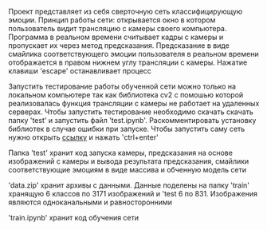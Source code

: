 Проект представляет из себя сверточную сеть классифицирующую эмоции. Принцип работы сети: открывается окно в котором пользователь видит трансляцию с камеры своего компьютера. Программа в реальном времени считывает кадры с камеры и пропускает их через метод предсказания. Предсказание в виде смайлика соответствующего эмоции пользователя в реальном времени отображается в правом нижнем углу трансляции с камеры. Нажатие клавиши 'escape' останавливает процесс

Запустить тестирование работы обученной сети можно только на локальном компьютере так как библиотека cv2 с помошью которой реализовалась функция трансляции с камеры не работает на удаленных серверах. Чтобы запустить тестирование необходимо скачать скачать папку 'test' и запустить файл 'test.ipynb'. Раскомментировать установку библиотек в случае ошибки при запуске. Чтобы запустить саму сеть нужно открыть [ссылку](https://colab.research.google.com/github/gimaevra94/emotions_detector/blob/main/train.ipynb) и нажать 'ctrl+enter'

Папка 'test' хранит код запуска камеры, предсказания на основе изображений с камеры и вывода результата предсказания, смайлики соответствующие эмоциям в виде массива и обченную модель сети

'data.zip' хранит архивы с данными. Данные поделены на папку 'train' хранящую 6 классов по 3171 изображений и 'test 6 по 831. Изображения являются одноканальными и равносторонними

'train.ipynb' хранит код обучения сети
